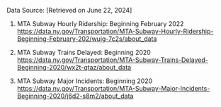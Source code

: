 


Data Source: [Retrieved on June 22, 2024]
1. MTA Subway Hourly Ridership: Beginning February 2022
https://data.ny.gov/Transportation/MTA-Subway-Hourly-Ridership-Beginning-February-202/wujg-7c2s/about_data 

2. MTA Subway Trains Delayed: Beginning 2020
https://data.ny.gov/Transportation/MTA-Subway-Trains-Delayed-Beginning-2020/wx2t-qtaz/about_data

3. MTA Subway Major Incidents: Beginning 2020
https://data.ny.gov/Transportation/MTA-Subway-Major-Incidents-Beginning-2020/j6d2-s8m2/about_data 



